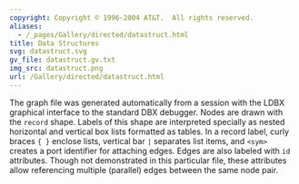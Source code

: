 ```yaml
---
copyright: Copyright © 1996-2004 AT&T.  All rights reserved.
aliases:
  - /_pages/Gallery/directed/datastruct.html
title: Data Structures
svg: datastruct.svg
gv_file: datastruct.gv.txt
img_src: datastruct.png
url: /Gallery/directed/datastruct.html
---
```

The graph file was generated automatically from
a session with the LDBX graphical interface
to the standard DBX debugger.  Nodes are drawn
with the `record` shape.  Labels of this shape
are interpreted specially as nested horizontal
and vertical box lists formatted as tables.
In a record label, curly braces `{ }` enclose
lists, vertical bar `|` separates list items,
and `<sym>` creates a port identifier for attaching
edges.  Edges are also labeled with `id` attributes. 
Though not demonstrated in this particular file,
these attributes allow referencing multiple
(parallel) edges between the same node pair.
